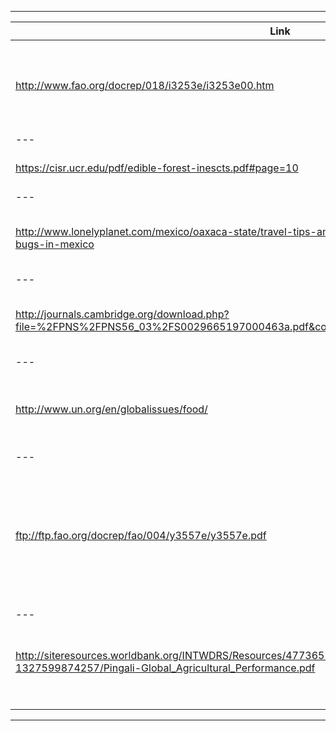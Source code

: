 
---

|**Link** |**Titel**|**tag**|**Author**|**year**|**marks**|
|--- |---|---|---|---|---|
|http://www.fao.org/docrep/018/i3253e/i3253e00.htm|"Edible insects Future prospects for food and feed security"|general, report, insects|FOOD AND AGRICULTURE ORGANIZATION OF THE UNITED NATIONS|2013|-|
|--- |---|---|---|---|---|
|https://cisr.ucr.edu/pdf/edible-forest-inescts.pdf#page=10|Edible forest insect|general, compendium, insects||||
|--- |---|---|---|---|---|
|http://www.lonelyplanet.com/mexico/oaxaca-state/travel-tips-and-articles/the-10-tastiest-insects-and-bugs-in-mexico|The 10 tastiest insects and bugs in Mexico|insects bugs, mexico, article|Lonlyplanet|2014||
|--- |---|---|---|---|---|
|http://journals.cambridge.org/download.php?file=%2FPNS%2FPNS56_03%2FS0029665197000463a.pdf&code=dd7003abddac5e9e3d961c531b3262e2 |Food industry, nutrition and public health |journal, technique, preservation, processing matrix,  |cambridge|1997||
|--- |---|---|---|---|---|
|http://www.un.org/en/globalissues/food/||webpage, summary, food in general, market analysis|UN|||
|--- |---|---|---|---|---|
|ftp://ftp.fao.org/docrep/fao/004/y3557e/y3557e.pdf||food prospects|||Table of content on page 7 , “The projections at a glance” on page 9 (= pages 19-20 on the PDF)|
|--- |---|---|---|---|---|
|http://siteresources.worldbank.org/INTWDRS/Resources/477365-1327599046334/8394679-1327599874257/Pingali-Global_Agricultural_Performance.pdf|“Global agricultural performance : past trends and future prospects”|market analysis, food market, analysis|worldbank|2008||
|||||||
|||||||




---

